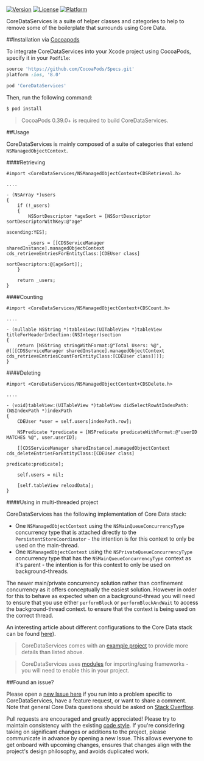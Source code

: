 [![Version](https://img.shields.io/cocoapods/v/CoreDataServices.svg?style=flat)](http://cocoapods.org/pods/CoreDataServices)
[![License](https://img.shields.io/cocoapods/l/CoreDataServices.svg?style=flat)](http://cocoapods.org/pods/CoreDataServices)
[![Platform](https://img.shields.io/cocoapods/p/CoreDataServices.svg?style=flat)](http://cocoapods.org/pods/CoreDataServices)

CoreDataServices is a suite of helper classes and categories to help to remove some of the boilerplate that surrounds using Core Data.

##Installation via [Cocoapods](https://cocoapods.org/)

To integrate CoreDataServices into your Xcode project using CocoaPods, specify it in your `Podfile`:

```ruby
source 'https://github.com/CocoaPods/Specs.git'
platform :ios, '8.0'

pod 'CoreDataServices'
```

Then, run the following command:

```bash
$ pod install
```

> CocoaPods 0.39.0+ is required to build CoreDataServices.

##Usage

CoreDataServices is mainly composed of a suite of categories that extend `NSManagedObjectContext`.

####Retrieving

```objc
#import <CoreDataServices/NSManagedObjectContext+CDSRetrieval.h>

....

- (NSArray *)users
{
    if (!_users)
    {
        NSSortDescriptor *ageSort = [NSSortDescriptor sortDescriptorWithKey:@"age"
                                                                  ascending:YES];
        
        _users = [[CDSServiceManager sharedInstance].managedObjectContext cds_retrieveEntriesForEntityClass:[CDEUser class]
                                                                                            sortDescriptors:@[ageSort]];
    }
    
    return _users;
}
```

####Counting

```objc
#import <CoreDataServices/NSManagedObjectContext+CDSCount.h>

....

- (nullable NSString *)tableView:(UITableView *)tableView titleForHeaderInSection:(NSInteger)section
{
    return [NSString stringWithFormat:@"Total Users: %@", @([[CDSServiceManager sharedInstance].managedObjectContext cds_retrieveEntriesCountForEntityClass:[CDEUser class]])];
}
```

####Deleting

```objc
#import <CoreDataServices/NSManagedObjectContext+CDSDelete.h>

....

- (void)tableView:(UITableView *)tableView didSelectRowAtIndexPath:(NSIndexPath *)indexPath
{
    CDEUser *user = self.users[indexPath.row];
    
    NSPredicate *predicate = [NSPredicate predicateWithFormat:@"userID MATCHES %@", user.userID];
    
    [[CDSServiceManager sharedInstance].managedObjectContext cds_deleteEntriesForEntityClass:[CDEUser class]
                                                                                   predicate:predicate];
    
    self.users = nil;
    
    [self.tableView reloadData];
}
```

####Using in multi-threaded project

CoreDataServices has the following implementation of Core Data stack:

* One  `NSManagedObjectContext` using the `NSMainQueueConcurrencyType` concurrency type that is attached directly to the `PersistentStoreCoordinator` - the intention is for this context to only be used on the main-thread.
* One  `NSManagedObjectContext` using the `NSPrivateQueueConcurrencyType` concurrency type that has the `NSMainQueueConcurrencyType` context as it's parent - the intention is for this context to only be used on background-threads. 

The newer main/private concurrency solution rather than confinement concurrency as it offers conceptually the easiest solution. However in order for this to behave as expected when on a background-thread you will need to ensure that you use either `performBlock` or `performBlockAndWait` to access the background-thread context. to ensure that the context is being used on the correct thread. 

An interesting article about different configurations to the Core Data stack can be found [here](http://floriankugler.com/2013/04/29/concurrent-core-data-stack-performance-shootout/)).

> CoreDataServices comes with an [example project](https://github.com/wibosco/CoreDataServices/tree/master/Example/iOS%20Example) to provide more details than listed above.

> CoreDataServices uses [modules](http://useyourloaf.com/blog/modules-and-precompiled-headers.html) for importing/using frameworks - you will need to enable this in your project.

##Found an issue?

Please open a [new Issue here](https://github.com/wibosco/CoreDataServices/issues/new) if you run into a problem specific to CoreDataServices, have a feature request, or want to share a comment. Note that general Core Data questions should be asked on [Stack Overflow](http://stackoverflow.com).

Pull requests are encouraged and greatly appreciated! Please try to maintain consistency with the existing [code style](http://www.williamboles.me/objective-c-coding-style). If you're considering taking on significant changes or additions to the project, please communicate in advance by opening a new Issue. This allows everyone to get onboard with upcoming changes, ensures that changes align with the project's design philosophy, and avoids duplicated work.